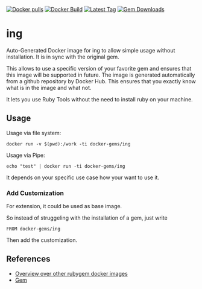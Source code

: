 [![Docker pulls](https://img.shields.io/docker/pulls/rubygem/ing.svg)](https://hub.docker.com/r/rubygem/ing/)
[![Docker Build](https://img.shields.io/docker/automated/rubygem/ing.svg)](https://hub.docker.com/r/rubygem/ing/)
[![Latest Tag](https://img.shields.io/github/tag/docker-rubygem/ing.svg)](https://hub.docker.com/r/rubygem/ing/)
[![Gem Downloads](https://img.shields.io/gem/dt/ing.svg)](https://rubygems.org/gems/ing/)
# ing

Auto-Generated Docker image for ing to allow simple usage without installation.
It is in sync with the original gem.

This allows to use a specific version of your favorite gem and ensures that this image will be supported in future.
The image is generated automatically from a github repository by Docker Hub.
This ensures that you exactly know what is in the image and what not.

It lets you use Ruby Tools without the need to install ruby on your machine.

## Usage

Usage via file system:

`docker run -v $(pwd):/work -ti docker-gems/ing`

Usage via Pipe:

`echo "test" | docker run -ti docker-gems/ing`

It depends on your specific use case how your want to use it.

### Add Customization

For extension, it could be used as base image.

So instead of struggeling with the installation of a gem, just write

`FROM docker-gems/ing`

Then add the customization.

## References

 - [Overview over other rubygem docker images](https://github.com/thinkbot/docker-rubygem)
 - [Gem](https://rubygems.org/gems/ing/)
